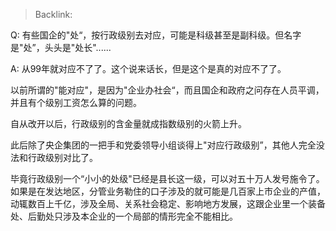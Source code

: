 > Backlink: 

Q: 有些国企的"处“，按行政级别去对应，可能是科级甚至是副科级。但名字是"处”，头头是"处长"......

A: 从99年就对应不了了。这个说来话长，但是这个是真的对应不了了。

以前所谓的"能对应"，是因为"企业办社会“，而且国企和政府之问存在人员平调，并且有个级别工资怎么算的问题。

自从改开以后，行政级别的含金量就成指数级别的火箭上升。

此后除了央企集团的一把手和党委领导小组谈得上"对应行政级别”，其他人完全没法和行政级别对比了。

毕竟行政级别一个“小小的处级"已经是县长这一级，可以对五十万人发号施令了。如果是在发达地区，分管业务勒住的口子涉及的就可能是几百家上市企业的产值，动辄数百上千亿，涉及全局、关系社会稳定、影响地方发展，这跟企业里一个装备处、后勤处只涉及本企业的一个局部的情形完全不能相比。
